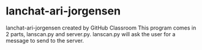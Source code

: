 # lanchat-ari-jorgensen
lanchat-ari-jorgensen created by GitHub Classroom
This program comes in 2 parts, lanscan.py and server.py. lanscan.py will ask the user
for a message to send to the server. 
